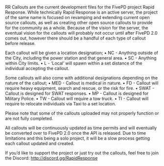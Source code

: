 RR Callouts are the current development files for the FivePD project Rapid Response.  While technically Rapid Response is an active server, the project of the same name is focused on revamping and extending current open source callouts, as well as creating other open source callouts to provide for the community as a whole.  Because of the vision for the server, the eventual vision for the callouts will probably not occur until after FivePD 2.0 comes out, however there should be a handful of each type of callout before release.

Each callout will be given a location designation;
• NC - Anything outside of the City, including the power station and that general area.
• SC - Anything within City limits.
• L - ‘Local’ will spawn within a set distance of the individual accepting the callout.

Some callouts will also come with additional designations depending on the nature of the callout;
• MED - Callout is medical in nature.
• FD - Callout will require heavy equipment, search and rescue, or the risk for fire.
• SWAT - Callout is designed for SWAT responses.
• MP - Callout is designed for Military Police.
• TW - Callout will require a tow truck.
• TI - Callout will require to relocate individuals via Taxi to a set location.

Please note that some of the callouts uploaded may not properly function or are not fully completed.

All callouts will be continuously updated as time permits and will eventually be converted over to FivePD 2.0 once the API is released.  Due to time limitations and this being a solo project, it will be a slow process getting each callout updated and created.

If you’d like to support the project or just try out the callouts, feel free to join the Discord: http://discord.gg/RapidResponse
